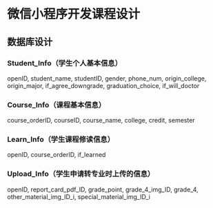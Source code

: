 # 微信小程序开发课程设计  
## 数据库设计
### Student_Info（学生个人基本信息）
openID, student_name, studentID, gender, phone_num, origin_college, origin_major, if_agree_downgrade, graduation_choice, if_will_doctor
### Course_Info（课程基本信息）
course_orderID, courseID, course_name, college, credit, semester
### Learn_Info（学生课程修读信息）
openID, course_orderID, if_learned
### Upload_Info（学生申请转专业时上传的信息）
openID, report_card_pdf_ID, grade_point, grade_4_img_ID, grade_4, other_material_img_ID_i, special_material_img_ID_i